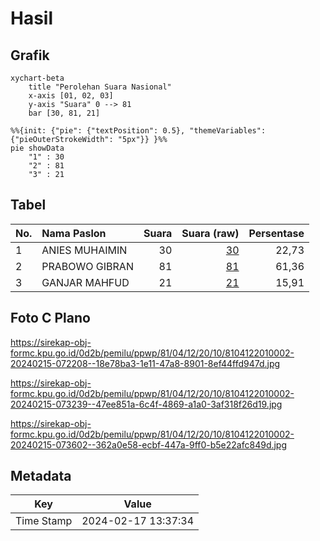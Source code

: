 # Hasil

## Grafik

```mermaid
xychart-beta
    title "Perolehan Suara Nasional"
    x-axis [01, 02, 03]
    y-axis "Suara" 0 --> 81
    bar [30, 81, 21]
```

```mermaid
%%{init: {"pie": {"textPosition": 0.5}, "themeVariables": {"pieOuterStrokeWidth": "5px"}} }%%
pie showData
    "1" : 30
    "2" : 81
    "3" : 21
```

## Tabel

| No. | Nama Paslon    | Suara | Suara (raw) | Persentase |
|:--- |:-------------- | -----:| -----------:| ----------:|
| 1   | ANIES MUHAIMIN | 30    | [30][p-1]   | 22,73      |
| 2   | PRABOWO GIBRAN | 81    | [81][p-2]   | 61,36      |
| 3   | GANJAR MAHFUD  | 21    | [21][p-3]   | 15,91      |


[p-1]: https://github.com/gigit-pemilu/pemilu-2024/blob/main/pilpres/hitung-suara/sub/81-maluku/sub/04-buru/sub/12-waelata/sub/2010-widit/sub/002-tps/sub/paslon-1.txt
[p-2]: https://github.com/gigit-pemilu/pemilu-2024/blob/main/pilpres/hitung-suara/sub/81-maluku/sub/04-buru/sub/12-waelata/sub/2010-widit/sub/002-tps/sub/paslon-2.txt
[p-3]: https://github.com/gigit-pemilu/pemilu-2024/blob/main/pilpres/hitung-suara/sub/81-maluku/sub/04-buru/sub/12-waelata/sub/2010-widit/sub/002-tps/sub/paslon-3.txt

## Foto C Plano

https://sirekap-obj-formc.kpu.go.id/0d2b/pemilu/ppwp/81/04/12/20/10/8104122010002-20240215-072208--18e78ba3-1e11-47a8-8901-8ef44ffd947d.jpg

https://sirekap-obj-formc.kpu.go.id/0d2b/pemilu/ppwp/81/04/12/20/10/8104122010002-20240215-073239--47ee851a-6c4f-4869-a1a0-3af318f26d19.jpg

https://sirekap-obj-formc.kpu.go.id/0d2b/pemilu/ppwp/81/04/12/20/10/8104122010002-20240215-073602--362a0e58-ecbf-447a-9ff0-b5e22afc849d.jpg


## Metadata

| Key        | Value               |
| ---------- | ------------------- |
| Time Stamp | 2024-02-17 13:37:34 |



